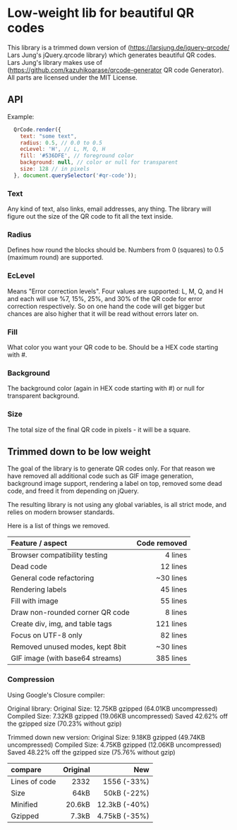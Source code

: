 # Low-weight lib for beautiful QR codes
This library is a trimmed down version of (https://larsjung.de/jquery-qrcode/ Lars Jung's jQuery.qrcode library) which generates beautiful QR codes. Lars Jung's library makes use of (https://github.com/kazuhikoarase/qrcode-generator QR code Generator). All parts are licensed under the MIT License.

## API
Example:
```javascript
  QrCode.render({
    text: "some text",
    radius: 0.5, // 0.0 to 0.5
    ecLevel: 'H', // L, M, Q, H
    fill: '#536DFE', // foreground color
    background: null, // color or null for transparent
    size: 128 // in pixels
  }, document.querySelector('#qr-code'));
```

### Text
Any kind of text, also links, email addresses, any thing. The library will figure out the size of the QR code to fit all the text inside.

### Radius
Defines how round the blocks should be. Numbers from 0 (squares) to 0.5 (maximum round) are supported.

### EcLevel
Means "Error correction levels". Four values are supported: L, M, Q, and H  and each will use %7, 15%, 25%, and 30% of the QR code for error correction respectively. So on one hand the code will get bigger but chances are also higher that it will be read without errors later on.

### Fill
What color you want your QR code to be. Should be a HEX code starting with #.

### Background
The background color (again in HEX code starting with #) or null for transparent background.

### Size
The total size of the final QR code in pixels - it will be a square.

## Trimmed down to be low weight
The goal of the library is to generate QR codes only. For that reason we have removed all additional code such as GIF image generation, background image support, rendering a label on top, removed some dead code, and freed it from depending on jQuery.

The resulting library is not using any global variables, is all strict mode, and relies on modern browser standards.

Here is a list of things we removed.

Feature / aspect | Code removed
:--- | ---:
Browser compatibility testing | 4 lines
Dead code | 12 lines
General code refactoring | ~30 lines
Rendering labels | 45 lines
Fill with image | 55 lines
Draw non-rounded corner QR code | 8 lines
Create div, img, and table tags | 121 lines
Focus on UTF-8 only | 82 lines
Removed unused modes, kept 8bit | ~30 lines
GIF image (with base64 streams) | 385 lines

### Compression
Using  Google's Closure compiler:

Original library:
Original Size: 12.75KB gzipped (64.01KB uncompressed)
Compiled Size: 7.32KB gzipped (19.06KB uncompressed)
Saved 42.62% off the gzipped size (70.23% without gzip)

Trimmed down new version:
Original Size: 9.18KB gzipped (49.74KB uncompressed)
Compiled Size: 4.75KB gzipped (12.06KB uncompressed)
Saved 48.22% off the gzipped size (75.76% without gzip)

compare | Original | New
:--- | ---: | ---:
Lines of code | 2332 | 1556 (-33%)
Size | 64kB | 50kB (-22%)
Minified | 20.6kB | 12.3kB (-40%)
Gzipped | 7.3kB | 4.75kB (-35%)

